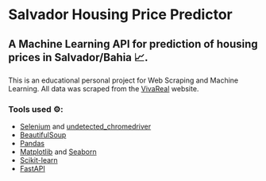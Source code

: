 # Salvador Housing Price Predictor

## A Machine Learning API for prediction of housing prices in Salvador/Bahia 📈.

This is an educational personal project for Web Scraping and Machine Learning. All data was scraped from the [VivaReal](https://www.vivareal.com.br) website.

### Tools used ⚙️:

- [Selenium](https://www.selenium.dev/) and [undetected_chromedriver](https://github.com/ultrafunkamsterdam/undetected-chromedriver)
- [BeautifulSoup](https://www.crummy.com/software/BeautifulSoup/)
- [Pandas](https://pandas.pydata.org/)
- [Matplotlib](https://matplotlib.org/) and [Seaborn](https://seaborn.pydata.org/)
- [Scikit-learn](https://scikit-learn.org/stable/)
- [FastAPI](https://fastapi.tiangolo.com/)
